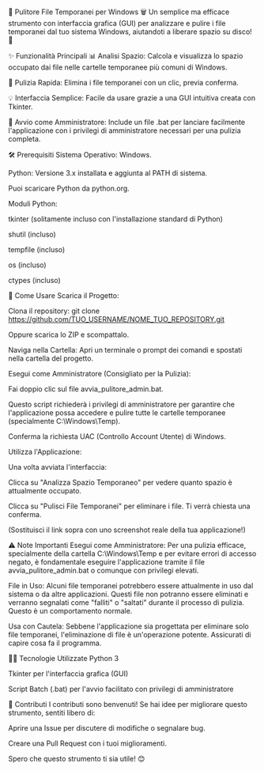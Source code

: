 🧹 Pulitore File Temporanei per Windows 🗑️
Un semplice ma efficace strumento con interfaccia grafica (GUI) per analizzare e pulire i file temporanei dal tuo sistema Windows, aiutandoti a liberare spazio su disco! 🚀

✨ Funzionalità Principali
📊 Analisi Spazio: Calcola e visualizza lo spazio occupato dai file nelle cartelle temporanee più comuni di Windows.

🧹 Pulizia Rapida: Elimina i file temporanei con un clic, previa conferma.

💡 Interfaccia Semplice: Facile da usare grazie a una GUI intuitiva creata con Tkinter.

🚀 Avvio come Amministratore: Include un file .bat per lanciare facilmente l'applicazione con i privilegi di amministratore necessari per una pulizia completa.

🛠️ Prerequisiti
Sistema Operativo: Windows.

Python: Versione 3.x installata e aggiunta al PATH di sistema.

Puoi scaricare Python da python.org.

Moduli Python:

tkinter (solitamente incluso con l'installazione standard di Python)

shutil (incluso)

tempfile (incluso)

os (incluso)

ctypes (incluso)

🚀 Come Usare
Scarica il Progetto:

Clona il repository: git clone https://github.com/TUO_USERNAME/NOME_TUO_REPOSITORY.git

Oppure scarica lo ZIP e scompattalo.

Naviga nella Cartella:
Apri un terminale o prompt dei comandi e spostati nella cartella del progetto.

Esegui come Amministratore (Consigliato per la Pulizia):

Fai doppio clic sul file avvia_pulitore_admin.bat.

Questo script richiederà i privilegi di amministratore per garantire che l'applicazione possa accedere e pulire tutte le cartelle temporanee (specialmente C:\Windows\Temp).

Conferma la richiesta UAC (Controllo Account Utente) di Windows.

Utilizza l'Applicazione:

Una volta avviata l'interfaccia:

Clicca su "Analizza Spazio Temporaneo" per vedere quanto spazio è attualmente occupato.

Clicca su "Pulisci File Temporanei" per eliminare i file. Ti verrà chiesta una conferma.


(Sostituisci il link sopra con uno screenshot reale della tua applicazione!)

⚠️ Note Importanti
Esegui come Amministratore: Per una pulizia efficace, specialmente della cartella C:\Windows\Temp e per evitare errori di accesso negato, è fondamentale eseguire l'applicazione tramite il file avvia_pulitore_admin.bat o comunque con privilegi elevati.

File in Uso: Alcuni file temporanei potrebbero essere attualmente in uso dal sistema o da altre applicazioni. Questi file non potranno essere eliminati e verranno segnalati come "falliti" o "saltati" durante il processo di pulizia. Questo è un comportamento normale.

Usa con Cautela: Sebbene l'applicazione sia progettata per eliminare solo file temporanei, l'eliminazione di file è un'operazione potente. Assicurati di capire cosa fa il programma.

🧑‍💻 Tecnologie Utilizzate
Python 3

Tkinter per l'interfaccia grafica (GUI)

Script Batch (.bat) per l'avvio facilitato con privilegi di amministratore

🤝 Contributi
I contributi sono benvenuti! Se hai idee per migliorare questo strumento, sentiti libero di:

Aprire una Issue per discutere di modifiche o segnalare bug.

Creare una Pull Request con i tuoi miglioramenti.

Spero che questo strumento ti sia utile! 😊
